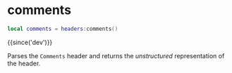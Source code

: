 # comments

```lua
local comments = headers:comments()
```

{{since('dev')}}

Parses the `Comments` header and returns the *unstructured* representation of the header.
